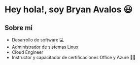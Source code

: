 <div>
  <h1> Hey hola!, soy Bryan Avalos 😃</h1>
</div>

## Sobre mi

- Desarrollo de software 💻
- Administrador de sistemas Linux
- Cloud Engineer
- Instructor y capacitador de certificaciones Office y Azure 👨‍🏫

